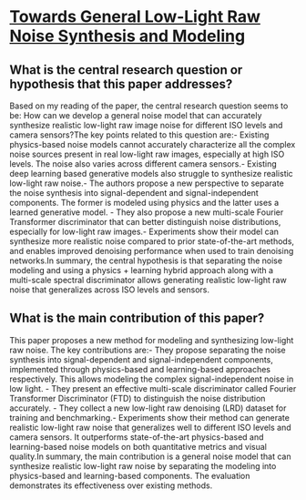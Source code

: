 # [Towards General Low-Light Raw Noise Synthesis and Modeling](https://arxiv.org/abs/2307.16508)

## What is the central research question or hypothesis that this paper addresses?

Based on my reading of the paper, the central research question seems to be: How can we develop a general noise model that can accurately synthesize realistic low-light raw image noise for different ISO levels and camera sensors?The key points related to this question are:- Existing physics-based noise models cannot accurately characterize all the complex noise sources present in real low-light raw images, especially at high ISO levels. The noise also varies across different camera sensors.- Existing deep learning based generative models also struggle to synthesize realistic low-light raw noise.- The authors propose a new perspective to separate the noise synthesis into signal-dependent and signal-independent components. The former is modeled using physics and the latter uses a learned generative model. - They also propose a new multi-scale Fourier Transformer discriminator that can better distinguish noise distributions, especially for low-light raw images.- Experiments show their model can synthesize more realistic noise compared to prior state-of-the-art methods, and enables improved denoising performance when used to train denoising networks.In summary, the central hypothesis is that separating the noise modeling and using a physics + learning hybrid approach along with a multi-scale spectral discriminator allows generating realistic low-light raw noise that generalizes across ISO levels and sensors.


## What is the main contribution of this paper?

This paper proposes a new method for modeling and synthesizing low-light raw noise. The key contributions are:- They propose separating the noise synthesis into signal-dependent and signal-independent components, implemented through physics-based and learning-based approaches respectively. This allows modeling the complex signal-independent noise in low light. - They present an effective multi-scale discriminator called Fourier Transformer Discriminator (FTD) to distinguish the noise distribution accurately. - They collect a new low-light raw denoising (LRD) dataset for training and benchmarking.- Experiments show their method can generate realistic low-light raw noise that generalizes well to different ISO levels and camera sensors. It outperforms state-of-the-art physics-based and learning-based noise models on both quantitative metrics and visual quality.In summary, the main contribution is a general noise model that can synthesize realistic low-light raw noise by separating the modeling into physics-based and learning-based components. The evaluation demonstrates its effectiveness over existing methods.
